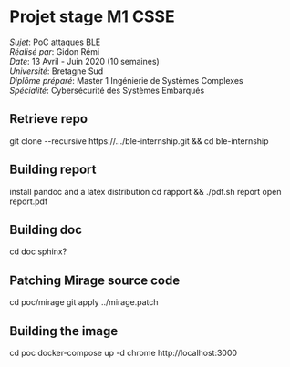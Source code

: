 # Projet stage M1 CSSE

*Sujet*: PoC attaques BLE  
*Réalisé par*: Gidon Rémi  
*Date*: 13 Avril - Juin 2020 (10 semaines)  
*Université*: Bretagne Sud  
*Diplôme préparé*: Master 1 Ingénierie de Systèmes Complexes  
*Spécialité*: Cybersécurité des Systèmes Embarqués  

## Retrieve repo
git clone --recursive https://.../ble-internship.git && cd ble-internship

## Building report
install pandoc and a latex distribution
cd rapport && ./pdf.sh report
open report.pdf

## Building doc
cd doc
sphinx?

## Patching Mirage source code
cd poc/mirage
git apply ../mirage.patch

## Building the image
cd poc
docker-compose up -d
chrome http://localhost:3000